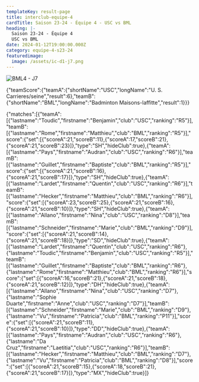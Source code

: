 ```yaml
---
templateKey: result-page
title: interclub-equipe-4
cardTitle: Saison 23-24 - Équipe 4 - USC vs BML
heading: |-
  Saison 23-24 - Équipe 4
  USC vs BML
date: 2024-01-12T19:00:00.000Z
category: equipe-4-s23-24
featuredimage:
  image: /assets/ic-d1-j7.png
---
```

![](/assets/ic-d1-j7.png "BML4 - J7")

<teamscoreboard>{"teamScore":{"teamA":{"shortName":"USC","longName":"U. S. Carrieres/seine","result":6},"teamB":{"shortName":"BML","longName":"Badminton Maisons-laffitte","result":1}}}</teamscoreboard>

<scoreboard>{"matches":[{"teamA":[{"lastname":"Toudic","firstname":"Benjamin","club":"USC","ranking":"R5"}],"teamB":[{"lastname":"Rome","firstname":"Matthieu","club":"BML","ranking":"R5"}],"score":{"set":[{"scoreA":21,"scoreB":11},{"scoreA":17,"scoreB":21},{"scoreA":21,"scoreB":23}]},"type":"SH","hideClub":true},{"teamA":[{"lastname":"Pays","firstname":"Audran","club":"USC","ranking":"R6"}],"teamB":[{"lastname":"Guillet","firstname":"Baptiste","club":"BML","ranking":"R5"}],"score":{"set":[{"scoreA":21,"scoreB":16},{"scoreA":21,"scoreB":17}]},"type":"SH","hideClub":true},{"teamA":[{"lastname":"Lardet","firstname":"Quentin","club":"USC","ranking":"R6"}],"teamB":[{"lastname":"Hecker","firstname":"Matthieu","club":"BML","ranking":"R6"}],"score":{"set":[{"scoreA":23,"scoreB":25},{"scoreA":21,"scoreB":16},{"scoreA":21,"scoreB":10}]},"type":"SH","hideClub":true},{"teamA":[{"lastname":"Allano","firstname":"Nina","club":"USC","ranking":"D8"}],"teamB":[{"lastname":"Schneider","firstname":"Marie","club":"BML","ranking":"D9"}],"score":{"set":[{"scoreA":21,"scoreB":14},{"scoreA":21,"scoreB":18}]},"type":"SD","hideClub":true},{"teamA":[{"lastname":"Lardet","firstname":"Quentin","club":"USC","ranking":"R6"},{"lastname":"Toudic","firstname":"Benjamin","club":"USC","ranking":"R5"}],"teamB":[{"lastname":"Guillet","firstname":"Baptiste","club":"BML","ranking":"R6"},{"lastname":"Rome","firstname":"Matthieu","club":"BML","ranking":"R6"}],"score":{"set":[{"scoreA":16,"scoreB":21},{"scoreA":21,"scoreB":18},{"scoreA":21,"scoreB":12}]},"type":"DH","hideClub":true},{"teamA":[{"lastname":"Allano","firstname":"Nina","club":"USC","ranking":"D7"},{"lastname":"Sophie Duarte","firstname":"Anne","club":"USC","ranking":"D7"}],"teamB":[{"lastname":"Schneider","firstname":"Marie","club":"BML","ranking":"D9"},{"lastname":"Vu","firstname":"Patricia","club":"BML","ranking":"P11"}],"score":{"set":[{"scoreA":21,"scoreB":11},{"scoreA":21,"scoreB":10}]},"type":"DD","hideClub":true},{"teamA":[{"lastname":"Pays","firstname":"Audran","club":"USC","ranking":"R6"},{"lastname":"Da Cruz","firstname":"Laetitia","club":"USC","ranking":"R6"}],"teamB":[{"lastname":"Hecker","firstname":"Matthieu","club":"BML","ranking":"D7"},{"lastname":"Vu","firstname":"Patricia","club":"BML","ranking":"D8"}],"score":{"set":[{"scoreA":21,"scoreB":15},{"scoreA":18,"scoreB":21},{"scoreA":21,"scoreB":17}]},"type":"MX","hideClub":true}]}</scoreboard>